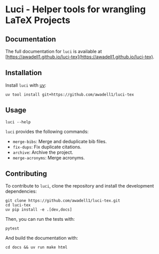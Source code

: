 # Luci - Helper tools for wrangling LaTeX Projects

## Documentation

The full documentation for `luci` is available at [https://awadell1.github.io/luci-tex](https://awadell1.github.io/luci-tex).

## Installation

Install `luci` with [uv](https://docs.astral.sh/uv/getting-started/installation/):


```shell
uv tool install git+https://github.com/awadell1/luci-tex
```

## Usage

```shell
luci --help
```

`luci` provides the following commands:

* `merge-bibs`: Merge and deduplicate bib files.
* `fix-dups`: Fix duplicate citations.
* `archive`: Archive the project.
* `merge-acronyms`: Merge acronyms.

## Contributing

To contribute to `luci`, clone the repository and install the development dependencies:

```shell
git clone https://github.com/awadell1/luci-tex.git
cd luci-tex
uv pip install -e .[dev,docs]
```

Then, you can run the tests with:

```shell
pytest
```

And build the documentation with:

```shell
cd docs && uv run make html
```
